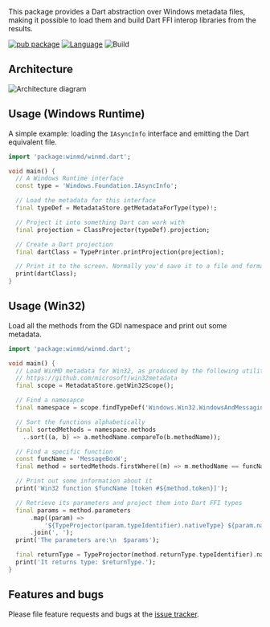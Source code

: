 This package provides a Dart abstraction over Windows metadata files, making it
possible to load them and build Dart FFI interop libraries from the results.

[![pub package](https://img.shields.io/pub/v/winmd.svg)](https://pub.dev/packages/winmd)
[![Language](https://img.shields.io/badge/language-Dart-blue.svg)](https://dart.dev)
![Build](https://github.com/timsneath/winmd/workflows/Build/badge.svg)

## Architecture

![Architecture diagram](https://github.com/timsneath/winmd/blob/main/metadata.drawio.svg?raw=true)

## Usage (Windows Runtime)

A simple example: loading the `IAsyncInfo` interface and emitting the Dart
equivalent file.

```dart
import 'package:winmd/winmd.dart';

void main() {
  // A Windows Runtime interface
  const type = 'Windows.Foundation.IAsyncInfo';

  // Load the metadata for this interface
  final typeDef = MetadataStore.getMetadataForType(type)!;

  // Project it into something Dart can work with
  final projection = ClassProjector(typeDef).projection;

  // Create a Dart projection
  final dartClass = TypePrinter.printProjection(projection);

  // Print it to the screen. Normally you'd save it to a file and format it.
  print(dartClass);
}
```

## Usage (Win32)

Load all the methods from the GDI namespace and print out some metadata.

```dart
import 'package:winmd/winmd.dart';

void main() {
  // Load WinMD metadata for Win32, as produced by the following utility:
  // https://github.com/microsoft/win32metadata
  final scope = MetadataStore.getWin32Scope();

  // Find a namesapce
  final namespace = scope.findTypeDef('Windows.Win32.WindowsAndMessaging.Apis')!;

  // Sort the functions alphabetically
  final sortedMethods = namespace.methods
    ..sort((a, b) => a.methodName.compareTo(b.methodName));

  // Find a specific function
  const funcName = 'MessageBoxW';
  final method = sortedMethods.firstWhere((m) => m.methodName == funcName);

  // Print out some information about it
  print('Win32 function $funcName [token #${method.token}]');

  // Retrieve its parameters and project them into Dart FFI types
  final params = method.parameters
      .map((param) =>
          '${TypeProjector(param.typeIdentifier).nativeType} ${param.name}')
      .join(', ');
  print('The parameters are:\n  $params');

  final returnType = TypeProjector(method.returnType.typeIdentifier).nativeType;
  print('It returns type: $returnType.');
}
```

## Features and bugs

Please file feature requests and bugs at the [issue tracker][tracker].

[tracker]: https://github.com/timsneath/winmd
